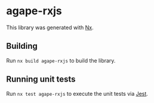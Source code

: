 # agape-rxjs

This library was generated with [Nx](https://nx.dev).

## Building

Run `nx build agape-rxjs` to build the library.

## Running unit tests

Run `nx test agape-rxjs` to execute the unit tests via [Jest](https://jestjs.io).

